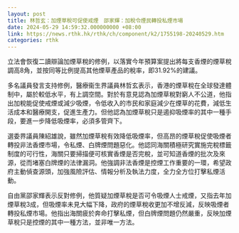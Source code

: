 ```yaml
---
layout: post
title: 林哲玄：加煙草稅可促使戒煙　邵家輝：加稅令煙民轉投私煙市場
date: 2024-05-29 14:59:32.000000000 +08:00
link: https://news.rthk.hk/rthk/ch/component/k2/1755198-20240529.htm
categories: rthk
---
```


立法會恢復二讀辯論加煙草稅的修例，以落實今年預算案提出將每支香煙的煙草稅調高8角，並按同等比例提高其他煙草產品的稅率，即31.92%的建議。

多名議員發言支持修例，醫療衞生界議員林哲玄表示，香港的煙草稅在全球發達體制中，屬於較低水平，有上調空間。對於有意見認為加煙草稅對窮人不公道，他指出加稅能促使戒煙或減少吸煙，令低收入的市民和家庭減少在煙草的花費，減低生活成本和醫療開支，促進生產力。但他認為加煙草稅只是遏抑吸煙率的其中一種手段，要進一步降低吸煙率，必須多管齊下。

選委界議員陳紹雄說，雖然加煙草稅有效降低吸煙率，但高昂的煙草稅促使吸煙者轉投非法香煙市場，令私煙、白牌煙問題惡化。他認同海關積極研究實施完稅標籤制度的可行性，海關只要掃描便可核實香煙是否完稅，並可知道香煙的批次及來源，從而堵塞白牌煙的法律漏洞。他強調非法香煙是控煙工作重要的一環，希望政府主動偵查源頭，加強風險評估、情報分析及執法力度，全力全方位打擊私煙活動。

自由黨邵家輝表示反對修例，他質疑加煙草稅是否可令吸煙人士戒煙，又指去年加煙草稅3成，但吸煙率未見大幅下降，政府的煙草稅收更加不增反減，反映吸煙者轉投私煙市場。他指出海關疲於奔命打擊私煙，但白牌煙問題仍然嚴重，反映加煙草稅只是控煙的其中一種方法，並非唯一方法。
